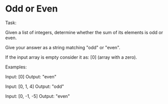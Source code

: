 # Odd or Even

Task:

Given a list of integers, determine whether the sum of its elements is odd or even.

Give your answer as a string matching "odd" or "even".

If the input array is empty consider it as: [0] (array with a zero).

Examples:

Input: [0]
Output: "even"

Input: [0, 1, 4]
Output: "odd"

Input: [0, -1, -5]
Output: "even"